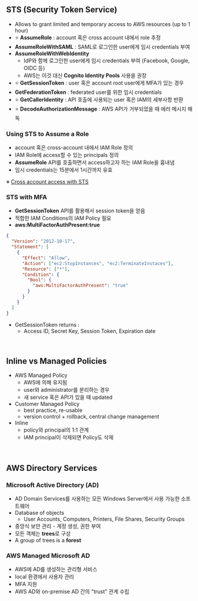 ## STS (Security Token Service)

- Allows to grant limited and temporary access to AWS resources (up to 1 hour)
- ⭐ **AssumeRole** : account 혹은 cross account 내에서 role 추정
- **AssumeRoleWithSAML** : SAML로 로그인한 user에게 임시 credentials 부여
- **AssumeRoleWithWebIdentity**
  - IdP와 함께 로그인한 user에게 임시 credentials 부여 (Facebook, Google, OIDC 등)
  - AWS는 이것 대신 **Cognito Identity Pools** 사용을 권장
- ⭐ **GetSessionToken** : user 혹은 account root user에게 MFA가 있는 경우
- **GetFederationToken** : federated user를 위한 임시 credentials
- ⭐ **GetCallerIdentity** : API 호출에 사용되는 user 혹은 IAM의 세부사항 반환
- ⭐ **DecodeAuthorizationMessage** : AWS API가 거부되었을 때 에러 메시지 해독

### Using STS to Assume a Role

- account 혹은 cross-account 내에서 IAM Role 정의
- IAM Role에 access할 수 있는 principals 정의
- **AssumeRole** API를 호출하면서 access하고자 하는 IAM Role을 흉내냄
- 임시 credentials는 15분에서 1시간까지 유효

※ [Cross account access with STS](https://docs.aws.amazon.com/IAM/latest/UserGuide/id_roles_common-scenarios_aws-accounts.html)

### STS with MFA

- **GetSessionToken** API를 활용해서 session token을 얻음
- 적합한 IAM Conditions의 IAM Policy 필요
- **aws:MultiFactorAuthPresent:true**

```json
{
  "Version": "2012-10-17",
  "Statement": [
    {
      "Effect": "Allow",
      "Action": ["ec2:StopInstances", "ec2:TerminateInstaces"],
      "Resource": ["*"],
      "Condition": {
        "Bool": {
          "aws:MultiFactorAuthPresent": "true"
        }
      }
    }
  ]
}
```

- GetSessionToken returns :
  - Access ID, Secret Key, Session Token, Expiration date

<br>

## Inline vs Managed Policies

- AWS Managed Policy
  - AWS에 의해 유지됨
  - user와 administrator를 분리하는 경우
  - 새 service 혹은 API가 있을 때 updated
- Customer Managed Policy
  - best practice, re-usable
  - version control + rollback, central change management
- Inline
  - policy와 principal의 1:1 관계
  - IAM principal이 삭제되면 Policy도 삭제

<br>

## AWS Directory Services

### Microsoft Active Directory (AD)

- AD Domain Services를 사용하는 모든 Windows Server에서 사용 가능한 소프트웨어
- Database of objects
  - User Accounts, Computers, Printers, File Shares, Security Groups
- 중앙식 보안 관리 - 계정 생성, 권한 부여
- 모든 객체는 **trees**로 구성
- A group of trees is a **forest**

### AWS Managed Microsoft AD

- AWS에 AD를 생성하는 관리형 서비스
- local 환경에서 사용자 관리
- MFA 지원
- AWS AD와 on-premise AD 간의 "trust" 관계 수립
